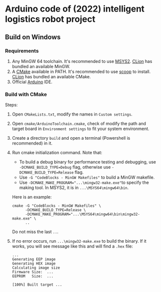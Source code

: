 # Arduino code of (2022) intelligent logistics robot project

## Build on Windows

### Requirements

1. Any MinGW 64 toolchain. It's recommended to use [MSYS2](https://www.msys2.org/).
   [CLion](https://www.jetbrains.com/clion/) has bundled an available MinGW.
2. A [CMake](https://cmake.org/) available in PATH. It's recommended to use [scoop](https://scoop.sh/) to install.
   [CLion](https://www.jetbrains.com/clion/) has bundled an available CMake.
3. Official [Arduino](https://www.arduino.cc/en/software/) IDE.

### Build with CMake

Steps:

1. Open `CMakeLists.txt`, modify the names in `Custom settings`.
2. Open `cmake/ArduinoToolchain.cmake`, check of modify the path and target board
   in `Environment settings` to fit your system environment.
3. Create a directory `build` and open a terminal (Powershell is recommended) in it.
4. Run cmake initialization command. Note that:
    - To build a debug binary for performance testing and debugging, use `-DCMAKE_BUILD_TYPE=Debug` flag,
      otherwise use `-DCMAKE_BUILD_TYPE=Release` flag.
    - Use `-G "CodeBlocks - MinGW Makefiles"` to build a MinGW makefile.
    - Use `-DCMAKE_MAKE_PROGRAM="...\mingw32-make.exe"`to specify the making tool.
      In MSYS2, it is in `...\MSYS64\mingw64\bin`.

   Here is an example:
   ```shell
   cmake -G "CodeBlocks - MinGW Makefiles" \
         -DCMAKE_BUILD_TYPE=Release \
         -DCMAKE_MAKE_PROGRAM="...\MSYS64\mingw64\bin\mingw32-make.exe" \
         ..
   ```
   Do not miss the last `..`.
5. If no error occurs, run `...\mingw32-make.exe` to build the binary.
   If it works, you will see message like this and will find a `.hex` file:
   ```text
   ...
   Generating EEP image
   Generating HEX image
   Calculating image size
   Firmware Size:  ...
   EEPROM   Size:  ...

   [100%] Built target ...
   ```
